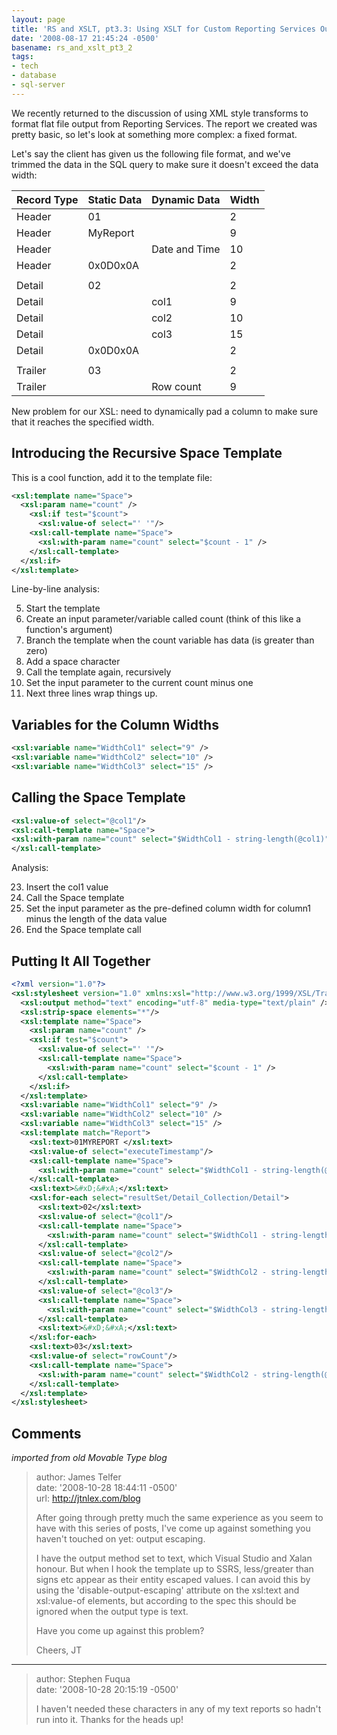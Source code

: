 ```yaml
---
layout: page
title: 'RS and XSLT, pt3.3: Using XSLT for Custom Reporting Services Output'
date: '2008-08-17 21:45:24 -0500'
basename: rs_and_xslt_pt3_2
tags:
- tech
- database
- sql-server
---
```


We recently returned to the discussion of using XML style transforms to format
flat file output from Reporting Services. The report we created was pretty
basic, so let's look at something more complex: a fixed format.

Let's say the client has given us the following file format, and we've trimmed
the data in the SQL query to make sure it doesn't exceed the data width:

<!--more-->

| Record Type | Static Data | Dynamic Data | Width |
| -- | -- | -- | -- |
| Header | 01 |  | 2 |
|Header |MyReport | |9 |
|Header |  |Date and Time|10 |
| Header | 0x0D0x0A | | 2 |
| | | |
|Detail |02 | |2 |
|Detail |  |col1 |9 |
|Detail | |col2 |10 |
|Detail |  |col3 |15 |
| Detail | 0x0D0x0A |  | 2 |
| | | |
|Trailer |03 |  |2   |
|Trailer |  |Row count   |9   |

New problem for our XSL: need to dynamically pad a column to make sure that
it reaches the specified width.

## Introducing the Recursive Space Template

This is a cool function, add it to the template file:

```xml
<xsl:template name="Space">
  <xsl:param name="count" />
    <xsl:if test="$count">
      <xsl:value-of select="' '"/>
    <xsl:call-template name="Space">
      <xsl:with-param name="count" select="$count - 1" />
    </xsl:call-template>
  </xsl:if>
</xsl:template>
```

Line-by-line analysis:

<ol>
  <li value="5">Start the template</li>
  <li>Create an input parameter/variable <span class="command">called </span>
  count (think of this like a function's argument)</li>
  <li>Branch the template when the <span class="command">count </span>variable
  has data (is greater than zero)</li>
  <li>Add a space character</li>
  <li>Call the template again, recursively</li>
  <li>Set the input parameter to the current count minus one</li>

  <li>Next three lines wrap things up.</li>
</ol>

## Variables for the Column Widths

```xml
<xsl:variable name="WidthCol1" select="9" />
<xsl:variable name="WidthCol2" select="10" />
<xsl:variable name="WidthCol3" select="15" />
```

## Calling the Space Template

```xml
<xsl:value-of select="@col1"/>
<xsl:call-template name="Space">
<xsl:with-param name="count" select="$WidthCol1 - string-length(@col1)" />
</xsl:call-template>
```

Analysis:

<ol>
  <li value="23">Insert the col1 value</li>
  <li>Call the Space template</li>
  <li>Set the input parameter as the pre-defined column width for column1
  minus the length of the data value</li>
  <li>End the Space template call</li>
</ol>

## Putting It All Together

```xml
<?xml version="1.0"?>
<xsl:stylesheet version="1.0" xmlns:xsl="http://www.w3.org/1999/XSL/Transform" xmlns:rpt="RsXsltDemo">
  <xsl:output method="text" encoding="utf-8" media-type="text/plain" />
  <xsl:strip-space elements="*"/>
  <xsl:template name="Space">
    <xsl:param name="count" />
    <xsl:if test="$count">
      <xsl:value-of select="' '"/>
      <xsl:call-template name="Space">
        <xsl:with-param name="count" select="$count - 1" />
      </xsl:call-template>
    </xsl:if>
  </xsl:template>
  <xsl:variable name="WidthCol1" select="9" />
  <xsl:variable name="WidthCol2" select="10" />
  <xsl:variable name="WidthCol3" select="15" />
  <xsl:template match="Report">
    <xsl:text>01MYREPORT </xsl:text>
    <xsl:value-of select="executeTimestamp"/>
    <xsl:call-template name="Space">
      <xsl:with-param name="count" select="$WidthCol1 - string-length(@executeTimestamp)" />
    </xsl:call-template>
    <xsl:text>&#xD;&#xA;</xsl:text>
    <xsl:for-each select="resultSet/Detail_Collection/Detail">
      <xsl:text>02</xsl:text>
      <xsl:value-of select="@col1"/>
      <xsl:call-template name="Space">
        <xsl:with-param name="count" select="$WidthCol1 - string-length(@col1)" />
      </xsl:call-template>
      <xsl:value-of select="@col2"/>
      <xsl:call-template name="Space">
        <xsl:with-param name="count" select="$WidthCol2 - string-length(@col2)" />
      </xsl:call-template>
      <xsl:value-of select="@col3"/>
      <xsl:call-template name="Space">
        <xsl:with-param name="count" select="$WidthCol3 - string-length(@col3)" />
      </xsl:call-template>
      <xsl:text>&#xD;&#xA;</xsl:text>
    </xsl:for-each>
    <xsl:text>03</xsl:text>
    <xsl:value-of select="rowCount"/>
    <xsl:call-template name="Space">
      <xsl:with-param name="count" select="$WidthCol2 - string-length(@rowCount)" />
    </xsl:call-template>
  </xsl:template>
</xsl:stylesheet>
```

## Comments

_imported from old Movable Type blog_

> author: James Telfer\
> date: '2008-10-28 18:44:11 -0500'\
> url: http://jtnlex.com/blog
>
> After going through pretty much the same experience as you seem to have with
> this series of posts, I've come up against something you haven't touched on
> yet: output escaping.
>
> I have the output method set to text, which Visual Studio and Xalan honour.
> But when I hook the template up to SSRS, less/greater than signs etc appear as
> their entity escaped values. I can avoid this by using the
> 'disable-output-escaping' attribute on the xsl:text and xsl:value-of elements,
> but according to the spec this should be ignored when the output type is text.
>
> Have you come up against this problem?
>
> Cheers,
> JT

---

> author: Stephen Fuqua\
> date: '2008-10-28 20:15:19 -0500'
>
> I haven't needed these characters in any of my text reports so hadn't run into
> it. Thanks for the heads up!
